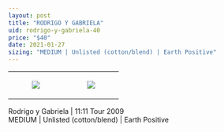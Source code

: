 ```yaml
---
layout: post
title: "RODRIGO Y GABRIELA"
uid: rodrigo-y-gabriela-40
price: "$40"
date: 2021-01-27
sizing: "MEDIUM | Unlisted (cotton/blend) | Earth Positive"
---
```




<table style="width:100%;"><tr><td style="vertical-align:top;">
      <figure class="tmblr-full" data-orig-height="2048" data-orig-width="1365" data-orig-src="https://concertshirts.netlify.app/shirts/0066/0066-01.jpg"><img src="https://64.media.tumblr.com/6885e884e4140e59aeaf33d8d1ca6657/7411b9e02cc658ee-e5/s540x810/1f7b0c8b122b73d8eca28611a56b451baa69b9ee.jpg" data-orig-height="2048" data-orig-width="1365" data-orig-src="https://concertshirts.netlify.app/shirts/0066/0066-01.jpg"/></figure></td>
    <td style="vertical-align:top;">
      <figure class="tmblr-full" data-orig-height="2048" data-orig-width="1365" data-orig-src="https://concertshirts.netlify.app/shirts/0066/0066-02.jpg"><img src="https://64.media.tumblr.com/cf78275adea6b9385059e33c8e42c5f3/7411b9e02cc658ee-18/s540x810/27298ec06fdeabc9c85b4813ced7019673a547cd.jpg" data-orig-height="2048" data-orig-width="1365" data-orig-src="https://concertshirts.netlify.app/shirts/0066/0066-02.jpg"/></figure></td>
  </tr></table><p>
  Rodrigo y Gabriela | 11:11 Tour 2009<br/>MEDIUM | Unlisted (cotton/blend) | Earth Positive
</p>
